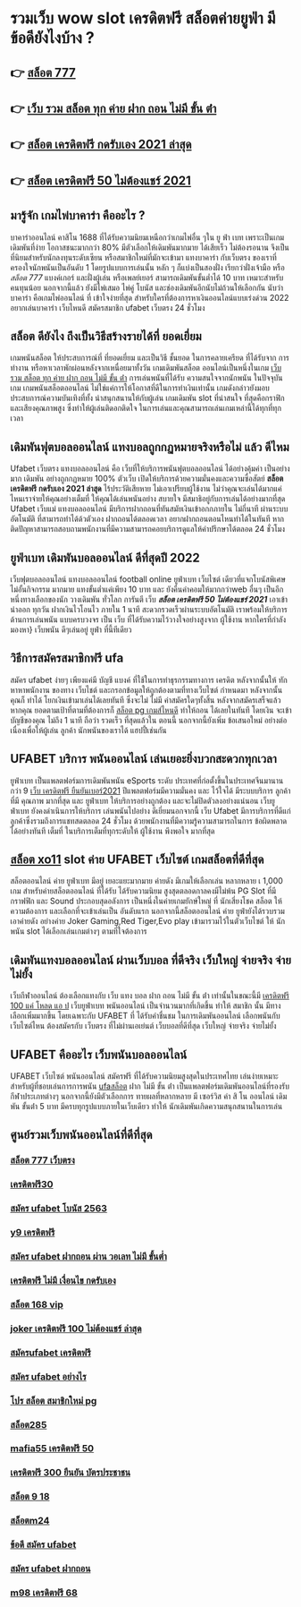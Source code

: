 # รวมเว็บ wow slot เครดิตฟรี สล็อตค่ายยูฟ่า มีข้อดียังไงบ้าง ?

## 👉 [สล็อต 777](https://member.mabet.net/?action=login)
## 👉 [เว็บ รวม สล็อต ทุก ค่าย ฝาก ถอน ไม่มี ขั้น ต่ํา](https://mabet.net/)
## 👉 [สล็อต เครดิตฟรี กดรับเอง 2021 ล่าสุด](https://bio.link/tisawago)
## 👉 [สล็อต เครดิตฟรี 50 ไม่ต้องแชร์ 2021](https://mabet.net/pg-slot-credit-free/)

## มารู้จัก  เกมไพ่บาคาร่า คืออะไร ? 

บาคาร่าออนไลน์  คาสิโน 1688  ที่ได้รับความนิยมเหนือกว่าเกมไพ่อื่น ๆใน  ยู ฟ่า เบท  เพราะเป็นเกมเดิมพันที่ง่าย  โอกาสชนะมากกว่า 80% มีตัวเลือกให้เดิมพันมากมาย ได้เสียเร็ว ไม่ต้องรอนาน จึงเป็นที่นิยมสำหรับนักลงทุนระดับเซียน หรือสมาชิกใหม่ที่มักจะเข้ามา แทงบาคาร่า กับเว็บตรง ของเราที่   ครองใจนักพนันเป็นอันดับ 1  โดยรูปแบบการเล่นนั้น หลัก ๆ ก็แบ่งเป็นสองฝั่ง เรียกว่าฝั่งเจ้ามือ หรือ *สล็อต 777* แบงค์เกอร์ และฝั่งผู้เล่น หรือเพลย์เยอร์ สามารถเดิมพันขั้นต่ำได้ 10 บาท เหมาะสำหรับคนทุนน้อย นอกจากนี้แล้ว ยังมีไพ่เสมอ ไพ่คู่ โบนัส และช่องเดิมพันอีกนับไม่ถ้วนให้เลือกกัน นับว่า บาคาร่า คือเกมไพ่ออนไลน์ ที่  เข้าใจง่ายที่สุด สำหรับใครที่ต้องการหาเงินออนไลน์แบบเร่งด่วน 2022 อยากเล่นบาคาร่า เว็บไหนดี สมัครสมาชิก ufabet เว็บตรง  24 ชั่วโมง


## สล็อต  ดียังไง ถึงเป็นวิธีสร้างรายได้ที่ ยอดเยี่ยม 

เกมพนันสล็อต ให้ประสบการณ์ที่ ที่ยอดเยี่ยม  และเป็นวิธี ชั้นยอด ในการคลายเครียด ที่ได้รับจาก การทำงาน หรือหาเวลาพักผ่อนหลังจากเหนื่อยมาทั้งวัน  เกมเดิมพันสล็อต ออนไลน์เป็นหนึ่งในเกม [เว็บ รวม สล็อต ทุก ค่าย ฝาก ถอน ไม่มี ขั้น ต่ํา](https://bio.link/tisawago) การเล่นพนันที่ได้รับ ความสนใจจากนักพนัน ในปัจจุบันเกม เกมพนันสล็อตออนไลน์  ไม่ใช่แค่การให้โอกาสที่ดีในการทำเงินเท่านั้น เกมดังกล่าวยังมอบประสบการณ์ความบันเทิงที่ทั้ง น่าสนุกสนานให้กับผู้เล่น  เกมเดิมพัน  slot ที่น่าสนใจ ที่สุดคือกราฟิกและเสียงคุณภาพสูง ซึ่งทำให้ผู้เล่นติดอกติดใจ ในการเล่นและคุณสามารถเล่นเกมเหล่านี้ได้ทุกที่ทุกเวลา 


##  เดิมพันฟุตบอลออนไลน์  แทงบอลถูกกฏหมายจริงหรือไม่ แล้ว ดีไหม 

Ufabet เว็บตรง  แทงบอลออนไลน์  คือ เว็บที่ให้บริการพนันฟุตบอลออนไลน์ ได้อย่างคุ้มค่า เป็นอย่างมาก  เดิมพัน อย่างถูกกฏหมาย 100% ตัวเว็บ เปิดให้บริการด้วยความมั่นคงและความซื่อสัตย์ **สล็อต เครดิตฟรี กดรับเอง 2021 ล่าสุด** ไร้ประวัติเสียหาย ไม่เอาเปรียบผู้ใช้งาน ไม่ว่าคุณจะเล่นได้มากแค่ไหนเราจ่ายให้คุณอย่างเต็มที่ ให้คุณได้เล่นพนันอย่าง สบายใจ  มีสมาธิอยู่กับการเล่นได้อย่างมากที่สุด  Ufabet เว็บแม่   แทงบอลออนไลน์ มีบริการฝากถอนที่ทันสมัยเงินเข้าอกกภายใน ไม่กี่นาที  ผ่านระบบอัตโนมัติ  ที่สามารถทำได้ด้วตัวเอง  ฝากถอนได้ตลอดเวลา อยากฝากถอนตอนไหนทำได้ในทันที หากติดปัญหาสามารถสอบถามพนักงานที่มีความสามารถคอยบริการดูแลให้คำปรึกษาได้ตลอด 24 ชั่วโมง

## ยูฟ่าเบท  เดิมพันบอลออนไลน์ ดีที่สุดปี 2022

เว็บฟุตบอลออนไลน์ แทงบอลออนไลน์ football online  ยูฟ่าเบท    เว็บไซต์ เดียวที่แจกโบนัสพิเศษไม่อั้นกิจกรรม  มากมาย  แทงขั้นต่ำแค่เพียง 10 บาท และ ยังคืนค่าคอมให้มากกว่าweb อื่นๆ เป็นอีกหนึ่งทางเลือกของนัก วางเดิมพัน ทั่วโลก การันตี เว็บ  ***สล็อต เครดิตฟรี 50 ไม่ต้องแชร์ 2021*** เอาเข้า  นำออก  ทุกวัน  ฝากเงินไวโอนไว ภายใน 1 นาที สะดวกรวดเร็วผ่านระบบอัตโนมัติ เราพร้อมให้บริการด้านการเล่นพนัน แบบครบวงจร เป็น เว็บ ที่ได้รับความไว้วางใจอย่างสูงจาก  ผู้ใช้งาน   หากใครที่กำลังมองหา}  เว็บพนัน ดีๆเล่นอยู่  ยูฟ่า ที่นี้ทีเดียว


## วิธีการสมัครสมาชิกฟรี   ufa

สมัคร ufabet  ง่ายๆ  เพียงแค่มี บัญชี  แบงค์ ที่ใช้ในการทำธุรกรรมทางการ เครดิต หลังจากนั้นให้ ทักหาหาพนักงาน ของทาง เว็บไชต์  และกรอกข้อมูลให้ถูกต้องตามที่ทางเว็บไซต์ กำหนดมา หลังจากนั้นคุณก็ ทำได้  โยกเงินเข้ามาเล่นได้เลยทันที ซึ่งจะไม่ ไม่มี ค่าสมัครใดๆทั้งสิ้น หลังจากสมัครเสร็จแล้วหากคุณ ยอดตามเป้าที่ตามที่ต้องการก็ [สล็อต pg เกมส์ไหนดี](https://member.mabet.net/?action=login)  ทำให้ถอน ได้เลยในทันที โดยเงิน จะเข้าบัญชีของคุณ  ไม่ถึง  1 นาที ถือว่า รวดเร็ว ที่สุดแล้วใน ตอนนี้  นอกจากนี้ยังเพิ่ม ข้อเสนอใหม่ อย่างต่อเนื่องเพื่อให้ผู้เล่น ลูกค้า นักพนันของเราได้ แฮปปี้เช่นกัน

## UFABET บริการ พนันออนไลน์ เล่นเยอะยิ่งบวกสะดวกทุกเวลา

 ยูฟ่าเบท เป็นแพลตฟอร์มการเดิมพันพนัน eSports ระดับ ประเทศที่ก่อตั้งขึ้นในประเทศจีนมานานกว่า 9 [เว็บ เครดิตฟรี ยืนยันเบอร์2021](https://mabet.net/credit-free-50/) ปีแพลตฟอร์มมีความมั่นคง และ ไว้ใจได้ มีระบบบริการ ลูกค้าที่มี คุณภาพ  มากที่สุด และ ยูฟ่าเบท ให้บริการอย่างถูกต้อง และจะไม่ปิดตัวลงอย่างแน่นอน เว็บยูฟ่าเบท ยังคงดำเนินการให้บริการ เล่นพนันไปอย่าง ดีเยี่ยมนอกจากนี้ เว็บ Ufabet มีการบริการที่ดีแก่ ลูกค้าซึ่งรวมถึงการแชทสดตลอด 24 ชั่วโมง ด้วยพนักงานที่มีความรู้ความสามารถในการ ข้อผิดพลาด ได้อย่างทันที   เต็มที่ ในบริการเต็มที่ทุกระดับให้ ผู้ใช้งาน  พึงพอใจ มากที่สุด 

##   [สล็อต xo11](https://mabet.net/register/) slot  ค่าย  UFABET เว็บไซต์   เกมสล็อตที่ดีที่สุด 

สล็อตออนไลน์  ค่าย ยูฟ่าเบท  มีอยู่ เยอะแยะมากมาย  ค่ายดัง มีเกมให้เลือกเล่น หลากหลาย เ 1,000 เกม สำหรับค่ายสล็อตออนไลน์ ที่ได้รับ  ได้รับความนิยม สูงสุดตลอดกาลคงมีไม่พ้น PG Slot ที่มีกราฟฟิก และ Sound ประกอบสุดอลังการ เป็นหนึ่งในค่ายเกมยักษ์ใหญ่ ที่ นักเสี่ยงโชค สล็อต ให้ ความต้องการ  และเลือกที่จะเข้าเล่นเป็น อันดับแรก  นอกจากนี้สล็อตออนไลน์ ค่าย ยูฟ่ายังได้รวบรวมเอาค่ายดัง อย่างค่าย Joker Gaming,Red Tiger,Evo play เข้ามารวมไว้ในตัวเว็บไซต์  ให้ นักพนัน  slot  ได้เลือกเล่นเกมต่างๆ ตามที่ใจต้องการ  

##  เดิมพันแทงบอลออนไลน์ ผ่านเว็บบอล ที่ดีจริง เว็บใหญ่ จ่ายจริง จ่ายไม่ยั้ง

 เว็บกีฬาออนไลน์ ต้องเลือกแทงกับ เว็บ แทง บอล ฝาก ถอน ไม่มี ขั้น ต่ํา เท่านั้นในขณะนี้มี [เครดิตฟรี 100 แค่ โหลด แอ ป](https://mabet.net/register/) เว็บยูฟ่าเบท พนันออนไลน์ เป็นจำนวนมากที่เกิดขึ้น ทำให้ สมาชิก นั้น มีทางเลือกเพิ่มมากขึ้น โดยเฉพาะกับ UFABET ที่   ได้รับคำชื่นชม ในการเดิมพันออนไลน์ เลือกพนันกับเว็บไซต์ไหน ต้องสมัครกับ เว็บตรง ที่ไม่ผ่านเอเย่นต์  เว็บบอลที่ดีที่สุด เว็บใหญ่ จ่ายจริง จ่ายไม่ยั้ง

## UFABET คืออะไร เว็บพนันบอลออนไลน์

UFABET เว็บไซต์  พนันออนไลน์ สมัครฟรี  ที่ได้รับความนิยมสูงสุดในประเทศไทย เล่นง่ายเหมาะสำหรับผู้ที่ชอบเล่นการการพนัน [ufaสล็อต](https://mabet.net/credit-free-new/) ฝาก ไม่มี ขั้น ต่ํา  เป็นแพลตฟอร์มเดิมพันออนไลน์ที่รองรับกีฬาประเภทต่างๆ นอกจากนี้ยังมีตัวเลือกการ ทายผลที่หลากหลาย มี เซอร์วิส   ค่า สิ โน ออนไลน์ เดิมพัน ขั้นต่ํา 5 บาท  มีครบทุกรูปแบบภายในเว็บเดียว ทำให้  นักเดิมพันเกิดความสนุกสนานในการเล่น

## ศูนย์รวมเว็บพนันออนไลน์ที่ดีที่สุด

### [สล็อต 777 เว็บตรง](https://atom.io/themes/MABET.net%20สล็อตหมายเลข1%20แตกหนัก%20100%%20สล็อต%20สมัคร%20รับ%20เครดิต%20ฟรี%20008%20สล็อต%20สล็อตแตกหนัก%2020รับ100)
### [เครดิตฟรี30](https://atom.io/themes/MABET.net%20สล็อตหมายเลข1%20แตกหนัก%20100%%20สล็อต9%20008%20สล็อต%20สล็อตแตกหนัก%2020รับ100)
### [สมัคร ufabet โบนัส 2563](https://atom.io/themes/MABET.net%20สล็อตหมายเลข1%20แตกหนัก%20100%%20ทางเข้าpxj%20เครดิตฟรี%2058%20008%20สล็อต%20สล็อตแตกหนัก%2020รับ100)
### [y9 เครดิตฟรี](https://atom.io/themes/MABET.net%20สล็อตหมายเลข1%20แตกหนัก%20100%%20สล็อตjoker%20โอน%20ผ่าน%20วอ%20เลท%20ไม่มีขั้นต่ํา%20008%20สล็อต%20สล็อตแตกหนัก%2020รับ100)
### [สมัคร ufabet ฝากถอน ผ่าน วอเลท ไม่มี ขั้นต่ำ](https://atom.io/themes/MABET.net%20สล็อตหมายเลข1%20แตกหนัก%20100%%20แอ%20พ%20สล็อต%20xo%20008%20สล็อต%20สล็อตแตกหนัก%2020รับ100)
### [เครดิตฟรี ไม่มี เงื่อนไข กดรับเอง](https://atom.io/themes/MABET.net%20สล็อตหมายเลข1%20แตกหนัก%20100%%20สล็อตdumbo%20008%20สล็อต%20สล็อตแตกหนัก%2020รับ100)
### [สล็อต 168 vip](https://atom.io/themes/MABET.net%20สล็อตหมายเลข1%20แตกหนัก%20100%%20สล็อต%20168%20โอน%20ผ่าน%20วอ%20เลท%20ไม่มี%20ขั้น%20ต่ํา%20008%20สล็อต%20สล็อตแตกหนัก%2020รับ100)
### [joker เครดิตฟรี 100 ไม่ต้องแชร์ ล่าสุด](https://atom.io/themes/MABET.net%20สล็อตหมายเลข1%20แตกหนัก%20100%%20สล็อต%20ถอน%20เข้า%20วอ%20เลท%20ไม่มี%20ขั้นต่ำ%20008%20สล็อต%20สล็อตแตกหนัก%2020รับ100)
### [สมัครufabet เครดิตฟรี](https://atom.io/themes/MABET.net%20สล็อตหมายเลข1%20แตกหนัก%20100%%20สล็อต1688%20ทางเข้า%20008%20สล็อต%20สล็อตแตกหนัก%2020รับ100)
### [สมัคร ufabet อย่างไร](https://atom.io/themes/MABET.net%20สล็อตหมายเลข1%20แตกหนัก%20100%%20superslot%20เครดิตฟรี%2050%20ไม่ต้องแชร์%20008%20สล็อต%20สล็อตแตกหนัก%2020รับ100)
### [โปร สล็อต สมาชิกใหม่ pg](https://atom.io/themes/MABET.net%20สล็อตหมายเลข1%20แตกหนัก%20100%%20ufa678%20สล็อต%20008%20สล็อต%20สล็อตแตกหนัก%2020รับ100)
### [สล็อต285](https://atom.io/themes/MABET.net%20สล็อตหมายเลข1%20แตกหนัก%20100%%20สล็อต%20mgm%20008%20สล็อต%20สล็อตแตกหนัก%2020รับ100)
### [mafia55 เครดิตฟรี 50](https://atom.io/themes/MABET.net%20สล็อตหมายเลข1%20แตกหนัก%20100%%20lucia%20queen%20สล็อต%20008%20สล็อต%20สล็อตแตกหนัก%2020รับ100)
### [เครดิตฟรี 300 ยืนยัน บัตรประชาชน](https://atom.io/themes/MABET.net%20สล็อตหมายเลข1%20แตกหนัก%20100%%20เครดิตฟรี%2058%20008%20สล็อต%20สล็อตแตกหนัก%2020รับ100)
### [สล็อต 9 18](https://atom.io/themes/MABET.net%20สล็อตหมายเลข1%20แตกหนัก%20100%%20สมัครufabet%20ฟรีเครดิต%20008%20สล็อต%20สล็อตแตกหนัก%2020รับ100)
### [สล็อตm24](https://atom.io/themes/MABET.net%20สล็อตหมายเลข1%20แตกหนัก%20100%%20สล็อต%20เว็บ%20ตรง%20ไม่มี%20ขั้น%20ต่ำ%20008%20สล็อต%20สล็อตแตกหนัก%2020รับ100)
### [ข้อดี สมัคร ufabet](https://atom.io/themes/MABET.net%20สล็อตหมายเลข1%20แตกหนัก%20100%%20ufabet888สล็อต%20008%20สล็อต%20สล็อตแตกหนัก%2020รับ100)
### [สมัคร ufabet ฝากถอน](https://atom.io/themes/MABET.net%20สล็อตหมายเลข1%20แตกหนัก%20100%%20ซุปเปอร์%20สล็อต%20100%20008%20สล็อต%20สล็อตแตกหนัก%2020รับ100)
### [m98 เครดิตฟรี 68](https://atom.io/themes/MABET.net%20สล็อตหมายเลข1%20แตกหนัก%20100%%20เฮง%20เฮง%20เฮง%20สล็อต%20008%20สล็อต%20สล็อตแตกหนัก%2020รับ100)